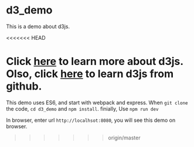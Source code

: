 # d3_demo

This is a demo about d3js.

<<<<<<< HEAD

Click [here](https://d3js.org/) to learn more about d3js.
Olso, click [here](https://github.com/mbostock/d3) to learn d3js from github.
=======
This demo uses ES6, and start with webpack and express.
When `git clone` the code, `cd d3_demo` and `npm install`. finially, Use `npm run dev`

In browser, enter url `http://localhsot:8080`, you will see this demo on browser.
>>>>>>> origin/master
